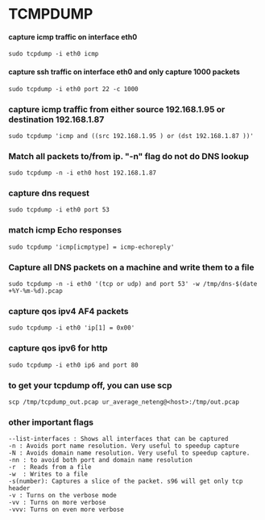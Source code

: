# TCMPDUMP

#### capture icmp traffic on interface eth0
`sudo tcpdump -i eth0 icmp`

#### capture ssh traffic on interface eth0 and only capture 1000 packets
`sudo tcpdump -i eth0 port 22 -c 1000`

### capture icmp traffic from either source 192.168.1.95 or destination 192.168.1.87
`sudo tcpdump 'icmp and ((src 192.168.1.95 ) or (dst 192.168.1.87 ))'`

### Match all packets to/from ip. "-n" flag do not do DNS lookup
`sudo tcpdump -n -i eth0 host 192.168.1.87`

### capture dns request
`sudo tcpdump -i eth0 port 53`

### match icmp Echo responses
`sudo tcpdump 'icmp[icmptype] = icmp-echoreply'`

### Capture all DNS packets on a machine and write them to a file
`sudo tcpdump -n -i eth0 '(tcp or udp) and port 53' -w /tmp/dns-$(date +%Y-%m-%d).pcap`

### capture qos ipv4 AF4 packets 
`sudo tcpdump -i eth0 'ip[1] = 0x00'`

### capture qos ipv6 for http 
`sudo tcpdump -i eth0 ip6 and port 80`

### to get your tcpdump off, you can use scp
`scp /tmp/tcpdump_out.pcap ur_average_neteng@<host>:/tmp/out.pcap`

### other important flags
```
--list-interfaces : Shows all interfaces that can be captured
-n : Avoids port name resolution. Very useful to speedup capture
-N : Avoids domain name resolution. Very useful to speedup capture.
-nn : to avoid both port and domain name resolution
-r  : Reads from a file
-w  : Writes to a file
-s(number): Captures a slice of the packet. s96 will get only tcp header
-v : Turns on the verbose mode
-vv : Turns on more verbose
-vvv: Turns on even more verbose
```
